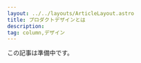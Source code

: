```yaml
---
layout: ../../layouts/ArticleLayout.astro
title: プロダクトデザインとは
description:
tag: column,デザイン
---
```


この記事は準備中です。